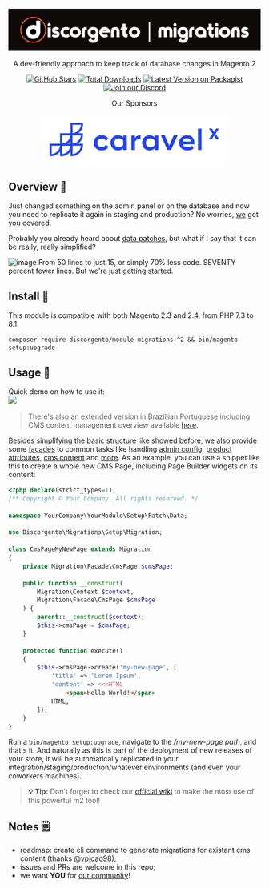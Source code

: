![Discorgento Migrations](docs/header.png)

<p align="center">A dev-friendly approach to keep track of database changes in Magento 2</p>
<p align="center">
    <a href="https://github.com/discorgento/module-migrations/stargazers" target="_blank"><img alt="GitHub Stars" src="https://img.shields.io/github/stars/discorgento/module-migrations?style=social"/></a>
    <a href="https://packagist.org/packages/discorgento/module-migrations/stats" target="_blank"><img alt="Total Downloads" src="https://img.shields.io/packagist/dt/discorgento/module-migrations"/></a>
    <a target="_blank" href="https://packagist.org/packages/discorgento/module-migrations"><img src="https://img.shields.io/packagist/v/discorgento/module-migrations" alt="Latest Version on Packagist"></a>
    <a target="_blank" href="https://discord.io/Discorgento"><img alt="Join our Discord" src="https://img.shields.io/discord/768653248902332428?color=%237289d9&label=Discord"/></a>
</p>

<p align="center">Our Sponsors</p>
<p align="center">
    <a href="https://www.caravelx.com/"><img src="docs/sponsors/caravelx.svg" alt="Caravel X"></a>
</p>

## Overview 💭
Just changed something on the admin panel or on the database and now you need to replicate it again in staging and production? No worries, [we](https://discord.io/Discorgento) got you covered.

Probably you already heard about [data patches](https://developer.adobe.com/commerce/php/development/components/declarative-schema/patches/), but what if I say that it can be really, really simplified?  

![image](https://user-images.githubusercontent.com/4603111/202905621-b9a89732-1812-4929-a9c5-a87a8b02278e.png)
From 50 lines to just 15, or simply 70% less code. SEVENTY percent fewer lines.
But we're just getting started.

## Install 🔧
This module is compatible with both Magento 2.3 and 2.4, from PHP 7.3 to 8.1.
```
composer require discorgento/module-migrations:^2 && bin/magento setup:upgrade
```

## Usage 🥤
Quick demo on how to use it:  
<a href="https://odysee.com/@discorgento:8/Introduction-to-Module-Migrations-Magento-discorgento-module-migrations:a"><img src="https://user-images.githubusercontent.com/4603111/202745678-d9960d66-4618-4100-aee1-50a4cc728829.png" height="200"/></a>  
> There's also an extended version in Brazillian Portuguese including CMS content management overview available [here](https://odysee.com/@discorgento:8/Introdu%C3%A7%C3%A3o-ao-Modulo-Migrations-Magento-discorgento-module-migrations:9).

Besides simplifying the basic structure like showed before, we also provide some [facades](https://refactoring.guru/design-patterns/facade) to common tasks like handling [admin config](https://github.com/discorgento/module-migrations/wiki/Admin-Config), [product attributes](https://github.com/discorgento/module-migrations/wiki/Product-Attributes), [cms content](https://github.com/discorgento/module-migrations/wiki/Cms-Content) and [more](https://github.com/discorgento/module-migrations/wiki). As an example, you can use a snippet like this to create a whole new CMS Page, including Page Builder widgets on its content:

```php
<?php declare(strict_types=1);
/** Copyright © Your Company. All rights reserved. */

namespace YourCompany\YourModule\Setup\Patch\Data;

use Discorgento\Migrations\Setup\Migration;

class CmsPageMyNewPage extends Migration
{
    private Migration\Facade\CmsPage $cmsPage;

    public function __construct(
        Migration\Context $context,
        Migration\Facade\CmsPage $cmsPage
    ) {
        parent::__construct($context);
        $this->cmsPage = $cmsPage;
    }

    protected function execute()
    {
        $this->cmsPage->create('my-new-page', [
            'title' => 'Lorem Ipsum',
            'content' => <<<HTML
                <span>Hello World!</span>
            HTML,
        ]);
    }
}
```

Run a `bin/magento setup:upgrade`, navigate to the _/my-new-page path_, and that's it. And naturally as this is part of the deployment of new releases of your store, it will be automatically replicated in your integration/staging/production/whatever environments (and even your coworkers machines).

> **💡 Tip:**  Don't forget to check our [official wiki](https://github.com/discorgento/module-migrations/wiki) to make the most use of this powerful m2 tool!

## Notes 🗒
 - roadmap: create cli command to generate migrations for existant cms content (thanks [@vpjoao98](https://github.com/vpjoao98));
 - issues and PRs are welcome in this repo;
 - we want **YOU** for [our community](https://discord.io/Discorgento)!
